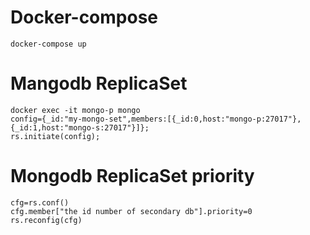 # Docker-compose 
```
docker-compose up
```
# Mangodb ReplicaSet
```
docker exec -it mongo-p mongo
config={_id:"my-mongo-set",members:[{_id:0,host:"mongo-p:27017"},{_id:1,host:"mongo-s:27017"}]};
rs.initiate(config);
```
# Mongodb ReplicaSet priority
```
cfg=rs.conf()
cfg.member["the id number of secondary db"].priority=0
rs.reconfig(cfg)
```
